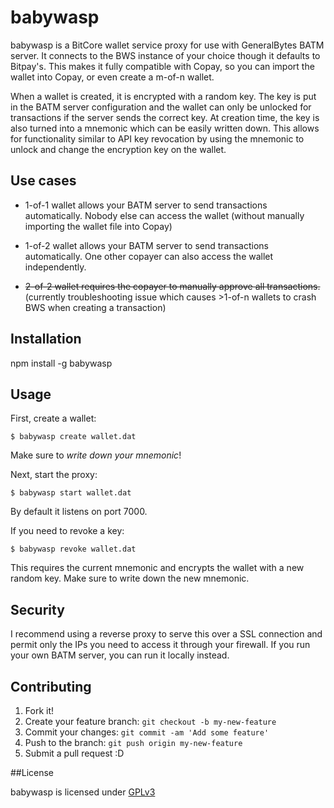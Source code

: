 # babywasp

babywasp is a BitCore wallet service proxy for use with GeneralBytes BATM server. It connects to the BWS instance of your choice though it defaults to Bitpay's. This makes it fully compatible with Copay, so you can import the wallet into Copay, or even create a m-of-n wallet.

When a wallet is created, it is encrypted with a random key. The key is put in the BATM server configuration and the wallet can only be unlocked for transactions if the server sends the correct key. At creation time, the key is also turned into a mnemonic which can be easily written down. This allows for functionality similar to API key revocation by using the mnemonic to unlock and change the encryption key on the wallet.

## Use cases
* 1-of-1 wallet allows your BATM server to send transactions automatically. Nobody else can access the wallet (without manually importing the wallet file into Copay)

* 1-of-2 wallet allows your BATM server to send transactions automatically. One other copayer can also access the wallet independently.

* ~~2-of-2 wallet requires the copayer to manually approve all transactions.~~ (currently troubleshooting issue which causes >1-of-n wallets to crash BWS when creating a transaction)

## Installation

npm install -g babywasp

## Usage

First, create a wallet:

    $ babywasp create wallet.dat
    
Make sure to *write down your mnemonic*!

Next, start the proxy:

    $ babywasp start wallet.dat

By default it listens on port 7000.

If you need to revoke a key:

    $ babywasp revoke wallet.dat

This requires the current mnemonic and encrypts the wallet with a new random key. Make sure to write down the new mnemonic.

## Security

I recommend using a reverse proxy to serve this over a SSL connection and permit only the IPs you need to access it through your firewall. If you run your own BATM server, you can run it locally instead.

## Contributing

1. Fork it!
2. Create your feature branch: `git checkout -b my-new-feature`
3. Commit your changes: `git commit -am 'Add some feature'`
4. Push to the branch: `git push origin my-new-feature`
5. Submit a pull request :D

##License

babywasp is licensed under [GPLv3](https://github.com/chrisrico/babywasp/edit/master/LICENSE)

